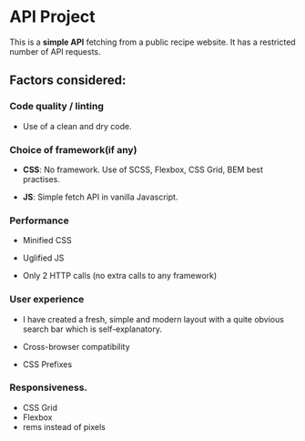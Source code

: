 # API Project

This is a __simple API__ fetching from a public recipe website. It has a restricted number of API requests.

## Factors considered:

### Code quality / linting

- Use of a clean and dry code.

### Choice of framework(if any)

- __CSS__: No framework. Use of SCSS, Flexbox, CSS Grid, BEM best practises.

- __JS__: Simple fetch API in vanilla Javascript.

### Performance

- Minified CSS

- Uglified JS

- Only 2 HTTP calls (no extra calls to any framework)

### User experience

- I have created a fresh, simple and modern layout with a quite obvious search bar which is self-explanatory.

- Cross-browser compatibility 

- CSS Prefixes

### Responsiveness.

- CSS Grid
- Flexbox
- rems instead of pixels

